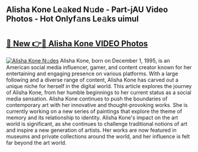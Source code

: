 ## Alisha Kone Le𝚊ked N𝚞de - Part-jAU Video Photos - Hot Onlyf𝚊ns Le𝚊ks uimul

# <h2><a href="http://ac44424.deff.icu/?id=Alisha+Kone">🔗 New 👉🔴 Alisha Kone VIDEO Photos</a></h2>

[![Alisha Kone N𝚞des](https://i.imgur.com/rIISA9y.gif)](http://ac44424.deff.icu/?id=Alisha+Kone)
Alisha Kone, born on December 1, 1995, is an American social media influencer, gamer, and content creator known for her entertaining and engaging presence on various platforms. With a large following and a diverse range of content, Alisha Kone has carved out a unique niche for herself in the digital world. This article explores the journey of Alisha Kone, from her humble beginnings to her current status as a social media sensation. Alisha Kone continues to push the boundaries of contemporary art with her innovative and thought-provoking works. She is currently working on a new series of paintings that explore the theme of memory and its relationship to identity. Alisha Kone's impact on the art world is significant, as she continues to challenge traditional notions of art and inspire a new generation of artists. Her works are now featured in museums and private collections around the world, and her influence is felt far beyond the art world.
